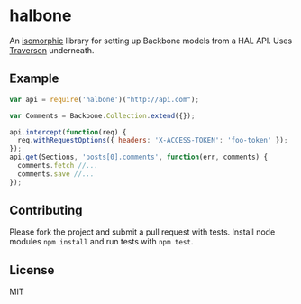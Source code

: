# halbone

An [isomorphic](http://nerds.airbnb.com/isomorphic-javascript-future-web-apps/) library for setting up Backbone models from a HAL API. Uses [Traverson](https://github.com/basti1302/traverson) underneath.

## Example

````javascript
var api = require('halbone')("http://api.com");

var Comments = Backbone.Collection.extend({});

api.intercept(function(req) {
  req.withRequestOptions({ headers: 'X-ACCESS-TOKEN': 'foo-token' });
});
api.get(Sections, 'posts[0].comments', function(err, comments) {
  comments.fetch //...
  comments.save //...
});
````

## Contributing

Please fork the project and submit a pull request with tests. Install node modules `npm install` and run tests with `npm test`.

## License

MIT
